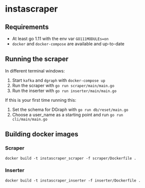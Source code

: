 # instascraper

## Requirements

- At least go 1.11 with the env var `GO111MODULEs=on`
- `docker` and `docker-compose` are available and up-to-date

## Running the scraper

In different terminal windows:

1. Start `kafka` and `dgraph` with `docker-compose up`
1. Run the scraper with `go run scraper/main/main.go`
1. Run the inserter with `go run inserter/main/main.go`

If this is your first time running this:

1. Set the schema for DGraph with `go run db/reset/main.go`
1. Choose a user_name as a starting point and run `go run cli/main/main.go`

## Building docker images

### Scraper

`docker build -t instascraper_scraper -f scraper/Dockerfile .`

### Inserter

`docker build -t instascraper_inserter -f inserter/Dockerfile .`
